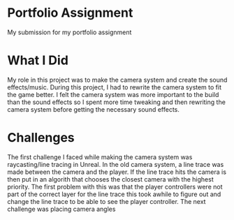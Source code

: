 # Portfolio Assignment 
My submission for my portfolio assignment

# What I Did
My role in this project was to make the camera system and create the sound effects/music. During this project, I had to rewrite the camera system to fit the game better. I felt the camera system was more important to the build than the sound effects so I spent more time tweaking and then rewriting the camera system before getting the necessary sound effects.

# Challenges
The first challenge I faced while making the camera system was raycasting/line tracing in Unreal. In the old camera system, a line trace was made between the camera and the player. If the line trace hits the camera is then put in an algorith that chooses the closest camera with the highest priority. The first problem with this was that the player controllers were not part of the correct layer for the line trace this took awhile to figure out and change the line trace to be able to see the player controller.
The next challenge was placing camera angles 

